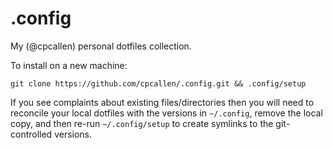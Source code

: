 # .config
My (@cpcallen) personal dotfiles collection.

To install on a new machine:

    git clone https://github.com/cpcallen/.config.git && .config/setup

If you see complaints about existing files/directories then you will
need to reconcile your local dotfiles with the versions in
`~/.config`, remove the local copy, and then re-run `~/.config/setup`
to create symlinks to the git-controlled versions.
